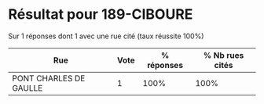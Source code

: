 # Résultat pour 189-CIBOURE

Sur 1 réponses dont 1 avec une rue cité (taux réussite 100%)

| Rue | Vote | % réponses | % Nb rues cités|
|-----|------|------------|----------------|
| PONT CHARLES DE GAULLE | 1 | 100% | 100%|
